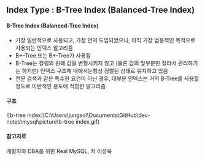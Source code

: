 ## Index Type : B-Tree Index (Balanced-Tree Index)

#### B-Tree Index (Balanced-Tree Index)

* 가장 일반적으로 사용되고, 가장 먼저 도입되었으나, 아직 가장 범용적인 목적으로 사용되는 인덱스 알고리즘
* B+-Tree 또는 B*-Tree가 사용됨
* B-Tree는 칼럼의 원래 값을 변형시키지 않고 (물론 값의 앞부분만 잘라서 관리하기는 하지만) 인덱스 구조체 내에서는항상 정렬된 상태로 유지하고 있음
* 전문 검색과 같은 특수한 요건이 아닌 경우, 대부분 인덱스는 거의 B-Tree를 사용할 정도로 이반적인 용도에 적합한 알고리즘



#### 구조

![b-tree index](C:\Users\jungsol\Documents\GitHub\dev-notes\mysql\picture\b-tree index.gif)







#### 참고자료

개발자와 DBA를 위한 Real MySQL, 저 이성욱